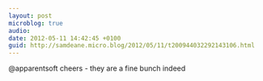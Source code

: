 ```yaml
---
layout: post
microblog: true
audio: 
date: 2012-05-11 14:42:45 +0100
guid: http://samdeane.micro.blog/2012/05/11/t200944032292143106.html
---
```

@apparentsoft cheers - they are a fine bunch indeed
